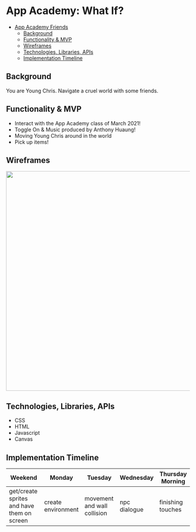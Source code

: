 # App Academy: What If?

- [App Academy Friends](#app-academy-friends)
  - [Background](#background)
  - [Functionality & MVP](#functionality--mvp)
  - [Wireframes](#wireframes)
  - [Technologies, Libraries, APIs](#technologies-libraries-apis)
  - [Implementation Timeline](#implementation-timeline)

## Background

You are Young Chris. Navigate a cruel world with some friends. 

## Functionality & MVP

- Interact with the App Academy class of March 2021!
- Toggle On & Music produced by Anthony Huaung!
- Moving Young Chris around in the world
- Pick up items!
  
## Wireframes

<img src="https://github.com/rzleu/redesigned-octo-barnacle/blob/assests/wireframe.png?raw=true" width="600">

## Technologies, Libraries, APIs

- CSS
- HTML
- Javascript
- Canvas

## Implementation Timeline

|Weekend | Monday | Tuesday | Wednesday | Thursday Morning |
|---|---|---|---|---|
|get/create sprites and have them on screen | create environment | movement and wall collision | npc dialogue | finishing touches|
